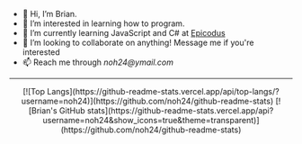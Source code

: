 - 👋 Hi, I’m Brian.
- 👀 I’m interested in learning how to program.
- 🌱 I’m currently learning JavaScript and C# at [Epicodus](https://www.epicodus.com/)
- 💞️ I’m looking to collaborate on anything! Message me if you're interested
- 📫 Reach me through _noh24@ymail.com_
- ---
<p align="center">
  [![Top Langs](https://github-readme-stats.vercel.app/api/top-langs/?username=noh24)](https://github.com/noh24/github-readme-stats)
  [![Brian's GitHub stats](https://github-readme-stats.vercel.app/api?username=noh24&show_icons=true&theme=transparent)](https://github.com/noh24/github-readme-stats)
</p>
<!---
noh24/noh24 is a ✨ special ✨ repository because its `README.md` (this file) appears on your GitHub profile.
You can click the Preview link to take a look at your changes.
--->
